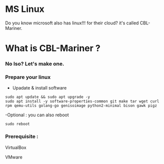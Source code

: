 # MS Linux
Do you know microsoft also has linux!!! for their cloud? it's called CBL-Mariner. 

# What is CBL-Mariner ? 

### No Iso? Let's make one. 

### Prepare your linux 

- Upadate & install software 

```shell
sudo apt update && sudo apt upgrade -y
sudo apt install -y software-properties-common git make tar wget curl rpm qemu-utils golang-go genisoimage python2-minimal bison gawk pigz
``` 

-Optional : you can also reboot

```
sudo reboot
```


### Prerequisite : 

VirtualBox 

VMware

